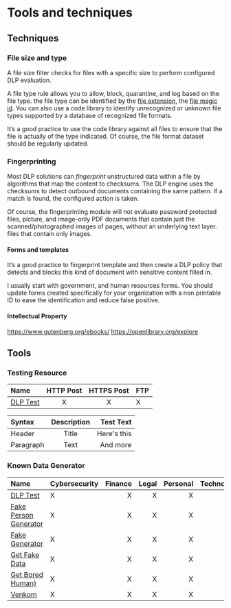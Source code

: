 # Tools and techniques

## Techniques


### File size and type

A file size filter checks for files with a specific size to perform configured DLP evaluation.

A file type rule allows you to allow, block, quarantine, and log based on the file type. the file type can be identified by the [file extension](https://file-extension.net/seeker/), the [file magic id](https://en.wikipedia.org/wiki/List_of_file_signatures). You can also use a code library to identify unrecognized or unknown file types supported by a database of recognized file formats.

It’s a good practice to use the code library against all files to ensure that the file is actually of the type indicated. Of course, the file format dataset should be regularly updated.

### Fingerprinting
Most DLP solutions can _fingerprint_ unstructured data within a file by algorithms that map the content to checksums. The DLP engine uses the checksums to detect outbound documents containing the same pattern. If a match is found, the configured action is taken. 

Of course, the fingerprinting module will not evaluate password protected files, picture, and image-only PDF documents that contain just the scanned/photographed images of pages, without an underlying text layer.
files that contain only images.

#### Forms and templates
It’s a good practice to fingerprint template and then create a DLP policy that detects and blocks this kind of document with sensitive content filled in. 

I usually start with government, and human resources forms. You should update forms created specifically for your organization with a non printable ID to ease the identification and reduce false positive.

#### Intellectual Property

https://www.gutenberg.org/ebooks/
https://openlibrary.org/explore

## Tools

### Testing Resource 

| Name   | HTTP Post | HTTPS Post | FTP |
| :----------| :--------: | :--:|--|
|[DLP Test](https://dlptest.com/)| X | X | X |


| Syntax    | Description |   Test Text |
| :-------- | :---------: | ----------: |
| Header    |    Title    | Here's this |
| Paragraph |    Text     |    And more |

### Known Data Generator
 
| Name | Cybersecurity | Finance | Legal | Personal | Technology |
|:----------|--|--:|--:|--:|--:|
|[DLP Test](https://dlptest.com/)| X | X | X | X | X |
|[Fake Person Generator](https://www.fakepersongenerator.com/)| X | X | X | X | X |
|[Fake Generator](https://fakegenerator.net/)| X | X | X | X | X |
|[Get Fake Data](https://getfakedata.com/)| X | X | X | X | X |
|[Get Bored Human)](https://boredhumans.com/faces.php)| X | X | X | X | X |
|[Venkom](https://cloud.venkon.us/)| X | X | X | X | X |
